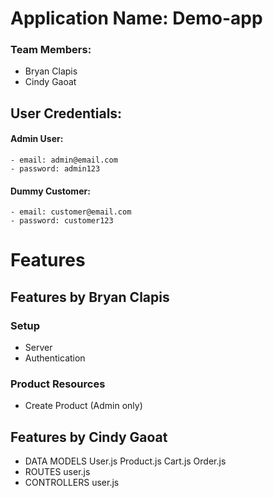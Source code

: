 # Application Name: Demo-app

### Team Members:
- Bryan Clapis
- Cindy Gaoat

## User Credentials:
#### Admin User:
	- email: admin@email.com
	- password: admin123
#### Dummy Customer:
	- email: customer@email.com
	- password: customer123

# Features
## Features by Bryan Clapis
### Setup
- Server
- Authentication
### Product Resources
- Create Product (Admin only)


## Features by Cindy Gaoat
- DATA MODELS 
	User.js
	Product.js
	Cart.js
	Order.js
- ROUTES
	user.js
- CONTROLLERS
	user.js
